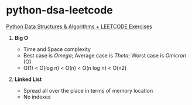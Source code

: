 # python-dsa-leetcode

[Python Data Structures &amp; Algorithms + LEETCODE Exercises](https://www.udemy.com/course/data-structures-algorithms-python/)

1) **Big O**
   * Time and Space complexity
   * Best case is _Omega_; Average case is _Theta_; Worst case is _Omicron_ (O)
   * O(1) < O(log n) < O(n) < O(n log n) < O(n2)

2) **Linked List**
   * Spread all over the place in terms of memory location
   * No indexes
